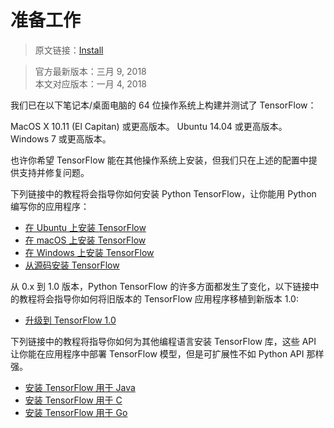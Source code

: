 # 准备工作

> 原文链接：[Install](https://www.tensorflow.org/install/)

> 官方最新版本：三月 9, 2018  
> 本文对应版本：一月 4, 2018

我们已在以下笔记本/桌面电脑的 64 位操作系统上构建并测试了 TensorFlow：

MacOS X 10.11 (El Capitan) 或更高版本。
Ubuntu 14.04 或更高版本。
Windows 7 或更高版本。

也许你希望 TensorFlow 能在其他操作系统上安装，但我们只在上述的配置中提供支持并修复问题。

下列链接中的教程将会指导你如何安装 Python TensorFlow，让你能用 Python 编写你的应用程序：

* [在 Ubuntu 上安装 TensorFlow](installation_ubuntu.md)
* [在 macOS 上安装 TensorFlow](installation_macos.md)
* [在 Windows 上安装 TensorFlow](installation_windows.md)
* [从源码安装 TensorFlow](installation_sources.md)

从 0.x 到 1.0 版本，Python TensorFlow 的许多方面都发生了变化，以下链接中的教程将会指导你如何将旧版本的 TensorFlow 应用程序移植到新版本 1.0:	

* [升级到 TensorFlow 1.0](https://www.tensorflow.org/install/migration)

下列链接中的教程将指导你如何为其他编程语言安装 TensorFlow 库，这些 API 让你能在应用程序中部署 TensorFlow 模型，但是可扩展性不如 Python API 那样强。

* [安装 TensorFlow 用于 Java](https://www.tensorflow.org/install/install_java)
* [安装 TensorFlow 用于 C](https://www.tensorflow.org/install/install_c)
* [安装 TensorFlow 用于 Go](https://www.tensorflow.org/install/install_go)